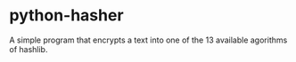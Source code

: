 # python-hasher
A simple program that encrypts a text into one of the 13 available agorithms of hashlib.
